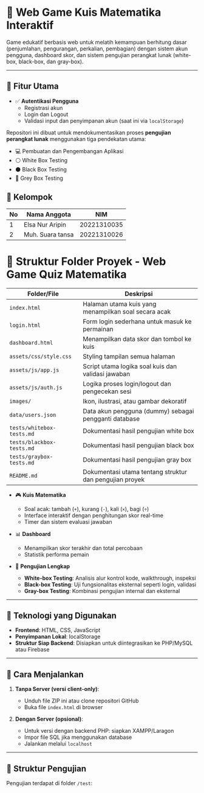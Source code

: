 # 🧮 Web Game Kuis Matematika Interaktif

Game edukatif berbasis web untuk melatih kemampuan berhitung dasar (penjumlahan, pengurangan, perkalian, pembagian) dengan sistem akun pengguna, dashboard skor, dan sistem pengujian perangkat lunak (white-box, black-box, dan gray-box).

---

## 🎯 Fitur Utama

- ✅ **Autentikasi Pengguna**
  - Registrasi akun
  - Login dan Logout
  - Validasi input dan penyimpanan akun (saat ini via `localStorage`)
  
Repositori ini dibuat untuk mendokumentasikan proses **pengujian perangkat lunak** menggunakan tiga pendekatan utama:
- 💻 Pembuatan dan Pengembangan Aplikasi
- ⚪ White Box Testing
- ⚫ Black Box Testing
- 🔘 Grey Box Testing

## 👥 Kelompok
| No | Nama Anggota       | NIM         | 
|----|--------------------|-------------|
| 1  | Elsa Nur Aripin       | 20221310035  | 
| 2  | Muh. Suara tansa      | 20221310026       | 

# 📁 Struktur Folder Proyek - Web Game Quiz Matematika

| Folder/File             | Deskripsi                                                  |
|-------------------------|------------------------------------------------------------|
| `index.html`            | Halaman utama kuis yang menampilkan soal secara acak       |
| `login.html`            | Form login sederhana untuk masuk ke permainan              |
| `dashboard.html`        | Menampilkan data skor dan tombol ke kuis                   |
| `assets/css/style.css`  | Styling tampilan semua halaman                             |
| `assets/js/app.js`      | Script utama logika soal kuis dan validasi jawaban         |
| `assets/js/auth.js`     | Logika proses login/logout dan pengecekan sesi             |
| `images/`               | Ikon, ilustrasi, atau gambar dekoratif                     |
| `data/users.json`       | Data akun pengguna (dummy) sebagai pengganti database      |
| `tests/whitebox-tests.md` | Dokumentasi hasil pengujian white box                    |
| `tests/blackbox-tests.md` | Dokumentasi hasil pengujian black box                    |
| `tests/graybox-tests.md`  | Dokumentasi hasil pengujian gray box                     |
| `README.md`             | Dokumentasi utama tentang struktur dan pengujian proyek    |

- 🎮 **Kuis Matematika**
  - Soal acak: tambah (`+`), kurang (`-`), kali (`×`), bagi (`÷`)
  - Interface interaktif dengan penghitungan skor real-time
  - Timer dan sistem evaluasi jawaban

- 📊 **Dashboard**
  - Menampilkan skor terakhir dan total percobaan
  - Statistik performa pemain

- 🧪 **Pengujian Lengkap**
  - **White-box Testing**: Analisis alur kontrol kode, walkthrough, inspeksi
  - **Black-box Testing**: Uji fungsionalitas eksternal seperti login, validasi
  - **Gray-box Testing**: Kombinasi pengujian internal dan eksternal

---

## 🧰 Teknologi yang Digunakan

- **Frontend**: HTML, CSS, JavaScript
- **Penyimpanan Lokal**: localStorage
- **Struktur Siap Backend**: Disiapkan untuk diintegrasikan ke PHP/MySQL atau Firebase

---

## 🚀 Cara Menjalankan

1. **Tanpa Server (versi client-only)**:
   - Unduh file ZIP ini atau clone repositori GitHub
   - Buka file `index.html` di browser

2. **Dengan Server (opsional)**:
   - Untuk versi dengan backend PHP: siapkan XAMPP/Laragon
   - Impor file SQL jika menggunakan database
   - Jalankan melalui `localhost`

---

## 🧪 Struktur Pengujian

Pengujian terdapat di folder `/test`:
